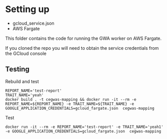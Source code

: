# Setting up


* gcloud_service.json
* AWS Fargate

This folder contains the code for running the GWA worker on AWS Fargate.

If you cloned the repo you will need to obtain the service credentials from the GCloud console


## Testing


Rebuild and test 
```
REPORT_NAME='test-report'
TRAIT_NAME='yeah'
docker build . -t cegwas-mapping && docker run -it --rm -e REPORT_NAME=${REPORT_NAME} -e TRAIT_NAME=${TRAIT_NAME} -e GOOGLE_APPLICATION_CREDENTIALS=gcloud_fargate.json  cegwas-mapping
```

Test
```
docker run -it --rm -e REPORT_NAME='test-report' -e TRAIT_NAME='yeah1' -e GOOGLE_APPLICATION_CREDENTIALS=gcloud_fargate.json  cegwas-mapping
```